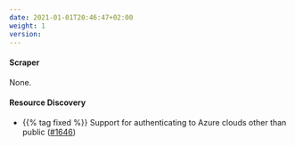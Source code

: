 ```yaml
---
date: 2021-01-01T20:46:47+02:00
weight: 1
version:
---
```


#### Scraper

None.

#### Resource Discovery

- {{% tag fixed %}} Support for authenticating to Azure clouds other than public ([#1646](https://github.com/tomkerkhove/promitor/issues/1646))
